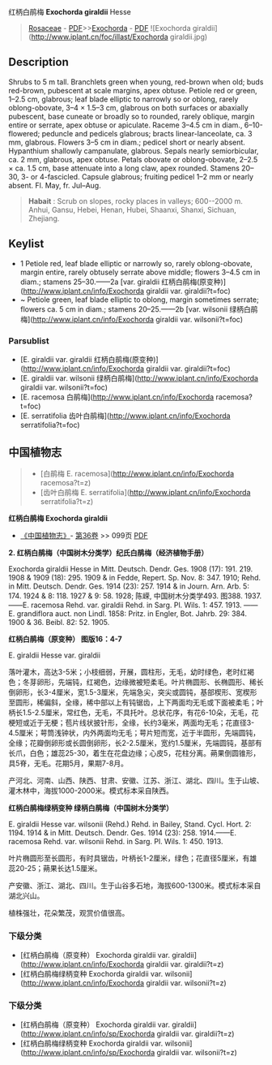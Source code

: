 红柄白鹃梅 **Exochorda giraldii** Hesse

> [Rosaceae](http://www.iplant.cn/info/Rosaceae?t=foc) - [PDF](http://www.iplant.cn/foc/pdf/Rosaceae.pdf)>>[Exochorda](http://www.iplant.cn/info/Exochorda?t=foc) - [PDF](http://www.iplant.cn/foc/pdf/Exochorda.pdf)
![Exochorda giraldii](http://www.iplant.cn/foc/illast/Exochorda giraldii.jpg)

## Description

Shrubs to 5 m tall. Branchlets green when young, red-brown when old; buds red-brown, pubescent at scale margins, apex obtuse. Petiole red or green, 1–2.5 cm, glabrous; leaf blade elliptic to narrowly so or oblong, rarely oblong-obovate, 3–4 × 1.5–3 cm, glabrous on both surfaces or abaxially pubescent, base cuneate or broadly so to rounded, rarely oblique, margin entire or serrate, apex obtuse or apiculate. Raceme 3–4.5 cm in diam., 6–10-flowered; peduncle and pedicels glabrous; bracts linear-lanceolate, ca. 3 mm, glabrous. Flowers 3–5 cm in diam.; pedicel short or nearly absent. Hypanthium shallowly campanulate, glabrous. Sepals nearly semiorbicular, ca. 2 mm, glabrous, apex obtuse. Petals obovate or oblong-obovate, 2–2.5 × ca. 1.5 cm, base attenuate into a long claw, apex rounded. Stamens 20–30, 3- or 4-fascicled. Capsule glabrous; fruiting pedicel 1–2 mm or nearly absent. Fl. May, fr. Jul–Aug.


> **Habait** : 
> Scrub on slopes, rocky places in valleys; 600--2000 m. Anhui, Gansu, Hebei, Henan, Hubei, Shaanxi, Shanxi, Sichuan, Zhejiang.


## Keylist

* 1 Petiole red, leaf blade elliptic or narrowly so,  rarely oblong-obovate, margin entire, rarely  obtusely serrate above middle; flowers  3–4.5 cm in diam.; stamens 25–30.——2a  [var. giraldii 红柄白鹃梅(原变种)](http://www.iplant.cn/info/Exochorda giraldii var. giraldii?t=foc)
* ~ Petiole green, leaf blade elliptic to oblong,  margin sometimes serrate; flowers ca.  5 cm in diam.; stamens 20–25.——2b  [var. wilsonii 绿柄白鹃梅](http://www.iplant.cn/info/Exochorda giraldii var. wilsonii?t=foc)



### Parsublist

* [E.  giraldii var. giraldii  红柄白鹃梅(原变种)](http://www.iplant.cn/info/Exochorda giraldii var. giraldii?t=foc)
* [E.  giraldii var. wilsonii  绿柄白鹃梅](http://www.iplant.cn/info/Exochorda giraldii var. wilsonii?t=foc)
* [E.  racemosa  白鹃梅](http://www.iplant.cn/info/Exochorda racemosa?t=foc)
* [E.  serratifolia  齿叶白鹃梅](http://www.iplant.cn/info/Exochorda serratifolia?t=foc)

## 中国植物志

> * [白鹃梅  E.  racemosa](http://www.iplant.cn/info/Exochorda racemosa?t=z)
> * [齿叶白鹃梅  E.  serratifolia](http://www.iplant.cn/info/Exochorda serratifolia?t=z)


**红柄白鹃梅 Exochorda giraldii**

* [《中国植物志》](http://www.iplant.cn/frps)- [第36卷](http://www.iplant.cn/frps/vol/36) >> 099页 [PDF](http://www.iplant.cn/frps/pdf/36/099a.PDF)


**2. 红柄白鹃梅（中国树木分类学）纪氏白鹃梅（经济植物手册）**

Exochorda giraldii Hesse in Mitt. Deutsch. Dendr. Ges. 1908 (17): 191. 219. 1908 & 1909 (18): 295. 1909 & in Fedde, Repert. Sp. Nov. 8: 347. 1910; Rehd. in Mitt. Deutsch. Dendr. Ges. 1914 (23): 257. 1914 & in Journ. Arn. Arb. 5: 174. 1924 & 8: 118. 1927 & 9: 58. 1928; 陈嵘, 中国树木分类学493. 图388. 1937. ——E. racemosa Rehd. var. giraldii Rehd. in Sarg. Pl. Wils. 1: 457. 1913. ——E. grandiflora auct. non Lindl. 1858: Pritz. in Engler, Bot. Jahrb. 29: 384. 1900 & 36. Beibl. 82: 52. 1905.

**红柄白鹃梅（原变种） 图版16：4-7**

E. giraldii Hesse var. giraldii

落叶灌木，高达3-5米；小枝细弱，开展，圆柱形，无毛，幼时绿色，老时红褐色；冬芽卵形，先端钝，红褐色，边缘微被短柔毛。叶片椭圆形、长椭圆形、稀长倒卵形，长3-4厘米，宽1.5-3厘米，先端急尖，突尖或圆钝，基部楔形、宽楔形至圆形，稀偏斜，全缘，稀中部以上有钝锯齿，上下两面均无毛或下面被柔毛；叶柄长1.5-2.5厘米，常红色，无毛，不具托叶。总状花序，有花6-10朵，无毛，花梗短或近于无梗；苞片线状披针形，全缘，长约3毫米，两面均无毛；花直径3-4.5厘米；萼筒浅钟状，内外两面均无毛；萼片短而宽，近于半圆形，先端圆钝，全缘；花瓣倒卵形或长圆倒卵形，长2-2.5厘米，宽约1.5厘米，先端圆钝，基部有长爪，白色；雄蕊25-30，着生在花盘边缘；心皮5，花柱分离。蒴果倒圆锥形，具5脊，无毛。花期5月，果期7-8月。

产河北、河南、山西、陕西、甘肃、安徽、江苏、浙江、湖北、四川。生于山坡、灌木林中，海拔1000-2000米。模式标本采自陕西。

**红柄白鹃梅绿柄变种 绿柄白鹃梅（中国树木分类学）**

E. giraldii Hesse var. wilsonii (Rehd.) Rehd. in Bailey, Stand. Cycl. Hort. 2: 1194. 1914 & in Mitt. Deutsch. Dendr. Ges. 1914 (23): 258. 1914.——E. racemosa Rehd. var. wilsonii Rehd. in Sarg. Pl. Wils. 1: 450. 1913.

叶片椭圆形至长圆形，有时具锯齿，叶柄长1-2厘米，绿色；花直径5厘米，有雄蕊20-25；蒴果长达1.5厘米。

产安徽、浙江、湖北、四川。生于山谷多石地，海拔600-1300米。模式标本采自湖北兴山。

植株强壮，花朵繁茂，观赏价值很高。

### 下级分类
* [红柄白鹃梅（原变种）  Exochorda giraldii var. giraldii](http://www.iplant.cn/info/Exochorda giraldii var. giraldii?t=z)
* [红柄白鹃梅绿柄变种  Exochorda giraldii var. wilsonii](http://www.iplant.cn/info/Exochorda giraldii var. wilsonii?t=z)

### 下级分类
* [红柄白鹃梅（原变种）  Exochorda giraldii var. giraldii](http://www.iplant.cn/info/sp/Exochorda giraldii var. giraldii?t=z)
* [红柄白鹃梅绿柄变种  Exochorda giraldii var. wilsonii](http://www.iplant.cn/info/sp/Exochorda giraldii var. wilsonii?t=z)
